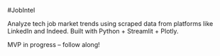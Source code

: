 #JobIntel 

Analyze tech job market trends using scraped data from platforms like LinkedIn and Indeed. Built with Python + Streamlit + Plotly.

MVP in progress  – follow along!

